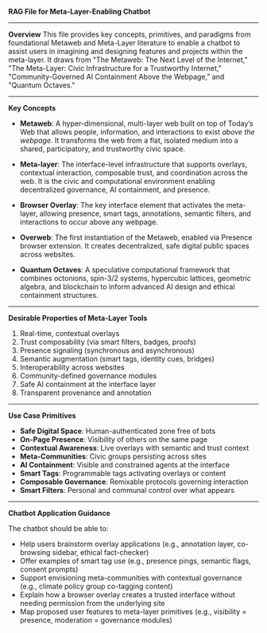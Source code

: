 **RAG File for Meta-Layer-Enabling Chatbot**

---

**Overview**
This file provides key concepts, primitives, and paradigms from foundational Metaweb and Meta-Layer literature to enable a chatbot to assist users in imagining and designing features and projects within the meta-layer. It draws from "The Metaweb: The Next Level of the Internet," "The Meta-Layer: Civic Infrastructure for a Trustworthy Internet," "Community-Governed AI Containment Above the Webpage," and "Quantum Octaves."

---

**Key Concepts**

- **Metaweb**: A hyper-dimensional, multi-layer web built on top of Today’s Web that allows people, information, and interactions to exist *above the webpage*. It transforms the web from a flat, isolated medium into a shared, participatory, and trustworthy civic space.

- **Meta-layer**: The interface-level infrastructure that supports overlays, contextual interaction, composable trust, and coordination across the web. It is the civic and computational environment enabling decentralized governance, AI containment, and presence.

- **Browser Overlay**: The key interface element that activates the meta-layer, allowing presence, smart tags, annotations, semantic filters, and interactions to occur above any webpage.

- **Overweb**: The first instantiation of the Metaweb, enabled via Presence browser extension. It creates decentralized, safe digital public spaces across websites.

- **Quantum Octaves**: A speculative computational framework that combines octonions, spin-3/2 systems, hypercubic lattices, geometric algebra, and blockchain to inform advanced AI design and ethical containment structures.

---

**Desirable Properties of Meta-Layer Tools**

1. Real-time, contextual overlays
2. Trust composability (via smart filters, badges, proofs)
3. Presence signaling (synchronous and asynchronous)
4. Semantic augmentation (smart tags, identity cues, bridges)
5. Interoperability across websites
6. Community-defined governance modules
7. Safe AI containment at the interface layer
8. Transparent provenance and annotation

---

**Use Case Primitives**

- **Safe Digital Space**: Human-authenticated zone free of bots
- **On-Page Presence**: Visibility of others on the same page
- **Contextual Awareness**: Live overlays with semantic and trust context
- **Meta-Communities**: Civic groups persisting across sites
- **AI Containment**: Visible and constrained agents at the interface
- **Smart Tags**: Programmable tags activating overlays or content
- **Composable Governance**: Remixable protocols governing interaction
- **Smart Filters**: Personal and communal control over what appears

---

**Chatbot Application Guidance**

The chatbot should be able to:

- Help users brainstorm overlay applications (e.g., annotation layer, co-browsing sidebar, ethical fact-checker)
- Offer examples of smart tag use (e.g., presence pings, semantic flags, consent prompts)
- Support envisioning meta-communities with contextual governance (e.g., climate policy group co-tagging content)
- Explain how a browser overlay creates a trusted interface without needing permission from the underlying site
- Map proposed user features to meta-layer primitives (e.g., visibility = presence, moderation = governance modules)

